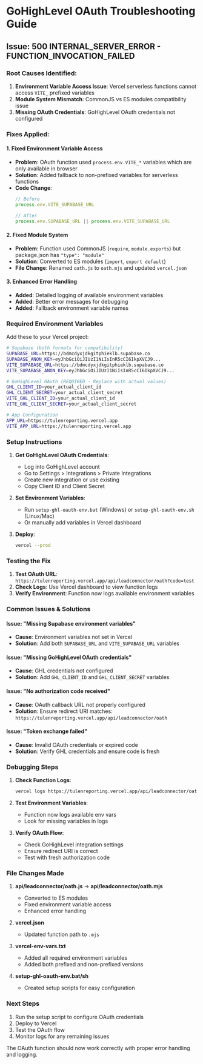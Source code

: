 # GoHighLevel OAuth Troubleshooting Guide

## Issue: 500 INTERNAL_SERVER_ERROR - FUNCTION_INVOCATION_FAILED

### Root Causes Identified:

1. **Environment Variable Access Issue**: Vercel serverless functions cannot access `VITE_` prefixed variables
2. **Module System Mismatch**: CommonJS vs ES modules compatibility issue
3. **Missing OAuth Credentials**: GoHighLevel OAuth credentials not configured

### Fixes Applied:

#### 1. Fixed Environment Variable Access
- **Problem**: OAuth function used `process.env.VITE_*` variables which are only available in browser
- **Solution**: Added fallback to non-prefixed variables for serverless functions
- **Code Change**: 
  ```javascript
  // Before
  process.env.VITE_SUPABASE_URL
  
  // After  
  process.env.SUPABASE_URL || process.env.VITE_SUPABASE_URL
  ```

#### 2. Fixed Module System
- **Problem**: Function used CommonJS (`require`, `module.exports`) but package.json has `"type": "module"`
- **Solution**: Converted to ES modules (`import`, `export default`)
- **File Change**: Renamed `oath.js` to `oath.mjs` and updated `vercel.json`

#### 3. Enhanced Error Handling
- **Added**: Detailed logging of available environment variables
- **Added**: Better error messages for debugging
- **Added**: Fallback environment variable names

### Required Environment Variables

Add these to your Vercel project:

```bash
# Supabase (both formats for compatibility)
SUPABASE_URL=https://bdmcdyxjdkgitphieklb.supabase.co
SUPABASE_ANON_KEY=eyJhbGciOiJIUzI1NiIsInR5cCI6IkpXVCJ9...
VITE_SUPABASE_URL=https://bdmcdyxjdkgitphieklb.supabase.co
VITE_SUPABASE_ANON_KEY=eyJhbGciOiJIUzI1NiIsInR5cCI6IkpXVCJ9...

# GoHighLevel OAuth (REQUIRED - Replace with actual values)
GHL_CLIENT_ID=your_actual_client_id
GHL_CLIENT_SECRET=your_actual_client_secret
VITE_GHL_CLIENT_ID=your_actual_client_id
VITE_GHL_CLIENT_SECRET=your_actual_client_secret

# App Configuration
APP_URL=https://tulenreporting.vercel.app
VITE_APP_URL=https://tulenreporting.vercel.app
```

### Setup Instructions

1. **Get GoHighLevel OAuth Credentials**:
   - Log into GoHighLevel account
   - Go to Settings > Integrations > Private Integrations
   - Create new integration or use existing
   - Copy Client ID and Client Secret

2. **Set Environment Variables**:
   - Run `setup-ghl-oauth-env.bat` (Windows) or `setup-ghl-oauth-env.sh` (Linux/Mac)
   - Or manually add variables in Vercel dashboard

3. **Deploy**:
   ```bash
   vercel --prod
   ```

### Testing the Fix

1. **Test OAuth URL**: `https://tulenreporting.vercel.app/api/leadconnector/oath?code=test`
2. **Check Logs**: Use Vercel dashboard to view function logs
3. **Verify Environment**: Function now logs available environment variables

### Common Issues & Solutions

#### Issue: "Missing Supabase environment variables"
- **Cause**: Environment variables not set in Vercel
- **Solution**: Add both `SUPABASE_URL` and `VITE_SUPABASE_URL` variables

#### Issue: "Missing GoHighLevel OAuth credentials"  
- **Cause**: GHL credentials not configured
- **Solution**: Add `GHL_CLIENT_ID` and `GHL_CLIENT_SECRET` variables

#### Issue: "No authorization code received"
- **Cause**: OAuth callback URL not properly configured
- **Solution**: Ensure redirect URI matches: `https://tulenreporting.vercel.app/api/leadconnector/oath`

#### Issue: "Token exchange failed"
- **Cause**: Invalid OAuth credentials or expired code
- **Solution**: Verify GHL credentials and ensure code is fresh

### Debugging Steps

1. **Check Function Logs**:
   ```bash
   vercel logs https://tulenreporting.vercel.app/api/leadconnector/oath
   ```

2. **Test Environment Variables**:
   - Function now logs available env vars
   - Look for missing variables in logs

3. **Verify OAuth Flow**:
   - Check GoHighLevel integration settings
   - Ensure redirect URI is correct
   - Test with fresh authorization code

### File Changes Made

1. **api/leadconnector/oath.js** → **api/leadconnector/oath.mjs**
   - Converted to ES modules
   - Fixed environment variable access
   - Enhanced error handling

2. **vercel.json**
   - Updated function path to `.mjs`

3. **vercel-env-vars.txt**
   - Added all required environment variables
   - Added both prefixed and non-prefixed versions

4. **setup-ghl-oauth-env.bat/sh**
   - Created setup scripts for easy configuration

### Next Steps

1. Run the setup script to configure OAuth credentials
2. Deploy to Vercel
3. Test the OAuth flow
4. Monitor logs for any remaining issues

The OAuth function should now work correctly with proper error handling and logging.


